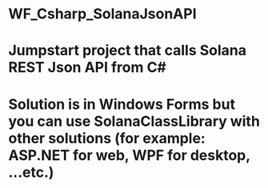 # WF_Csharp_SolanaJsonAPI
# Jumpstart project that calls Solana REST Json API from C#
# Solution is in Windows Forms but you can use SolanaClassLibrary with other solutions (for example: ASP.NET for web, WPF for desktop, ...etc.)
 
